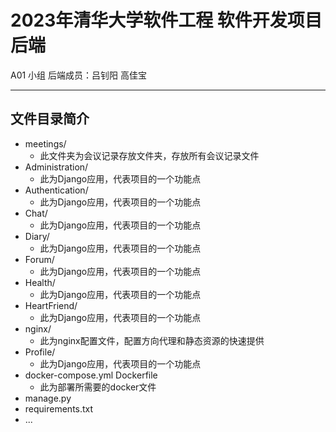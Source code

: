 # 2023年清华大学软件工程 软件开发项目 后端
A01 小组 
后端成员：吕钊阳 高佳宝

--- 

## 文件目录简介 
- meetings/
  - 此文件夹为会议记录存放文件夹，存放所有会议记录文件
- Administration/
  - 此为Django应用，代表项目的一个功能点
- Authentication/
  - 此为Django应用，代表项目的一个功能点
- Chat/
  - 此为Django应用，代表项目的一个功能点
- Diary/
  - 此为Django应用，代表项目的一个功能点
- Forum/
  - 此为Django应用，代表项目的一个功能点
- Health/
  - 此为Django应用，代表项目的一个功能点
- HeartFriend/
  - 此为Django应用，代表项目的一个功能点
- nginx/
  - 此为nginx配置文件，配置方向代理和静态资源的快速提供
- Profile/
  - 此为Django应用，代表项目的一个功能点
- docker-compose.yml Dockerfile
  - 此为部署所需要的docker文件
- manage.py
- requirements.txt 
- ...
